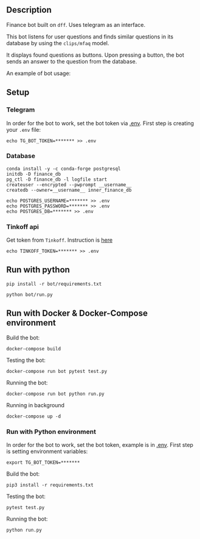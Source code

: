 ## Description

Finance bot built on `dff`. Uses telegram as an interface.

This bot listens for user questions and finds similar questions in its database by using the `clips/mfaq` model.

It displays found questions as buttons. Upon pressing a button, the bot sends an answer to the question from the database.


An example of bot usage:
<!-- 
![image](https://user-images.githubusercontent.com/61429541/219064505-20e67950-cb88-4cff-afa5-7ce608e1282c.png) -->

## Setup 

### Telegram
In order for the bot to work, set the bot token via [.env](.env.example). First step is creating your `.env` file:
```
echo TG_BOT_TOKEN=******* >> .env
```

### Database
```
conda install -y -c conda-forge postgresql
initdb -D finance_db
pg_ctl -D finance_db -l logfile start
createuser --encrypted --pwprompt __username__
createdb --owner=__username__ inner_finance_db
```

```
echo POSTGRES_USERNAME=******* >> .env
echo POSTGRES_PASSWORD=******* >> .env
echo POSTGRES_DB=******* >> .env
```

### Tinkoff api 
Get token from `Tinkoff`. Instruction is [here](https://russianinvestments.github.io/investAPI/token/)

```
echo TINKOFF_TOKEN=******* >> .env
```


## Run with python 

```
pip install -r bot/requirements.txt
```
```
python bot/run.py
```


## Run with Docker & Docker-Compose environment

Build the bot:
```commandline
docker-compose build
```
Testing the bot:
```commandline
docker-compose run bot pytest test.py
```

Running the bot:
```commandline
docker-compose run bot python run.py
```

Running in background
```commandline
docker-compose up -d
```
### Run with Python environment
In order for the bot to work, set the bot token, example is in [.env](.env.example). First step is setting environment variables:
```
export TG_BOT_TOKEN=*******
```

Build the bot:
```commandline
pip3 install -r requirements.txt
```
Testing the bot:
```commandline
pytest test.py
```

Running the bot:
```commandline
python run.py
```